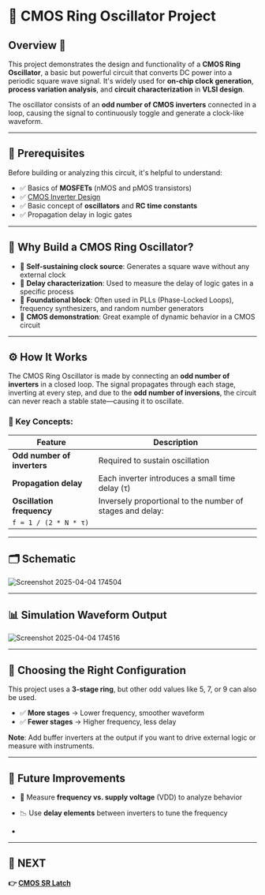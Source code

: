 # 🔁 CMOS Ring Oscillator Project  

## Overview 🧩  
This project demonstrates the design and functionality of a **CMOS Ring Oscillator**, a basic but powerful circuit that converts DC power into a periodic square wave signal. It's widely used for **on-chip clock generation**, **process variation analysis**, and **circuit characterization** in **VLSI design**.

The oscillator consists of an **odd number of CMOS inverters** connected in a loop, causing the signal to continuously toggle and generate a clock-like waveform.

---

## 📌 Prerequisites  
Before building or analyzing this circuit, it's helpful to understand:  
- ✅ Basics of **MOSFETs** (nMOS and pMOS transistors)  
- ✅ [CMOS Inverter Design](../CMOS_Logic_Gates/CMOS_NOT_Gate)  
- ✅ Basic concept of **oscillators** and **RC time constants**  
- ✅ Propagation delay in logic gates  

---

## 🧠 Why Build a CMOS Ring Oscillator?  
- 🔄 **Self-sustaining clock source**: Generates a square wave without any external clock  
- 🔬 **Delay characterization**: Used to measure the delay of logic gates in a specific process  
- 🧱 **Foundational block**: Often used in PLLs (Phase-Locked Loops), frequency synthesizers, and random number generators  
- 🧪 **CMOS demonstration**: Great example of dynamic behavior in a CMOS circuit  

---

## ⚙️ How It Works  

The CMOS Ring Oscillator is made by connecting an **odd number of inverters** in a closed loop. The signal propagates through each stage, inverting at every step, and due to the **odd number of inversions**, the circuit can never reach a stable state—causing it to oscillate.

### 🧾 Key Concepts:

| Feature | Description |
|--------|-------------|
| **Odd number of inverters** | Required to sustain oscillation |
| **Propagation delay** | Each inverter introduces a small time delay (τ) |
| **Oscillation frequency** | Inversely proportional to the number of stages and delay:  
   `f ≈ 1 / (2 * N * τ)` |

---

## 🗂️ Schematic  

![Screenshot 2025-04-04 174504](https://github.com/user-attachments/assets/e72eb5dd-e880-41b0-a204-37259b1fb86e)


---
## 📊 Simulation Waveform Output  

![Screenshot 2025-04-04 174516](https://github.com/user-attachments/assets/16704a92-93d3-4ba8-a410-1b6fba1deca0)


---
## 📐 Choosing the Right Configuration  

This project uses a **3-stage ring**, but other odd values like 5, 7, or 9 can also be used.  
- ✅ **More stages** → Lower frequency, smoother waveform  
- ✅ **Fewer stages** → Higher frequency, less delay  

**Note**: Add buffer inverters at the output if you want to drive external logic or measure with instruments.

---

## 🔮 Future Improvements  
- 📏 Measure **frequency vs. supply voltage** (VDD) to analyze behavior  
- 📉 Use **delay elements** between inverters to tune the frequency  
 
-

---

## 🔹 NEXT  
**👉 [CMOS SR Latch](../SR_Latch)**  
